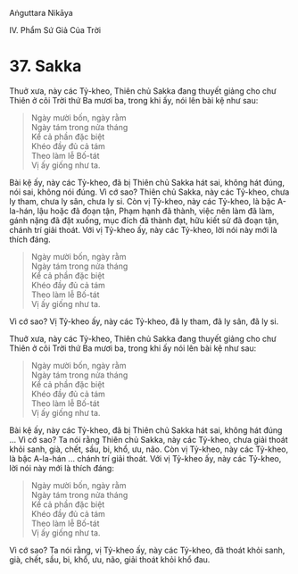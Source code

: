 Aṅguttara Nikāya

IV. Phẩm Sứ Giả Của Trời

# 37. Sakka

Thuở xưa, này các Tỷ-kheo, Thiên chủ Sakka đang thuyết giảng cho chư Thiên ở cõi Trời thứ Ba mươi ba, trong khi ấy, nói lên bài kệ như sau:

> Ngày mười bốn, ngày rằm  
> Ngày tám trong nửa tháng  
> Kể cả phần đặc biệt  
> Khéo đầy đủ cả tám  
> Theo làm lễ Bố-tát  
> Vị ấy giống như ta.

Bài kệ ấy, này các Tỷ-kheo, đã bị Thiên chủ Sakka hát sai, không hát đúng, nói sai, không nói đúng. Vì cớ sao? Thiên chủ Sakka, này các Tỷ-kheo, chưa ly tham, chưa ly sân, chưa ly si. Còn vị Tỷ-kheo, này các Tỷ-kheo, là bậc A-la-hán, lậu hoặc đã đoạn tận, Phạm hạnh đã thành, việc nên làm đã làm, gánh nặng đã đặt xuống, mục đích đã thành đạt, hữu kiết sử đã đoạn tận, chánh trí giải thoát. Với vị Tỷ-kheo ấy, này các Tỷ-kheo, lời nói này mới là thích đáng.

> Ngày mười bốn, ngày rằm  
> Ngày tám trong nửa tháng  
> Kể cả phần đặc biệt  
> Khéo đầy đủ cả tám  
> Theo làm lễ Bố-tát  
> Vị ấy giống như ta.

Vì cớ sao? Vị Tỷ-kheo ấy, này các Tỷ-kheo, đã ly tham, đã ly sân, đã ly si.

Thuở xưa, này các Tỷ-kheo, Thiên chủ Sakka đang thuyết giảng cho chư Thiên ở cõi Trời thứ Ba mươi ba, trong khi ấy nói lên bài kệ như sau:

> Ngày mười bốn, ngày rằm  
> Ngày tám trong nửa tháng  
> Kể cả phần đặc biệt  
> Khéo đầy đủ cả tám  
> Theo làm lễ Bố-tát  
> Vị ấy giống như ta.

Bài kệ ấy, này các Tỷ-kheo, đã bị Thiên chủ Sakka hát sai, không hát đúng ... Vì cớ sao? Ta nói rằng Thiên chủ Sakka, này các Tỷ-kheo, chưa giải thoát khỏi sanh, già, chết, sầu, bi, khổ, ưu, não. Còn vị Tỷ-kheo, này các Tỷ-kheo, là bậc A-la-hán ... chánh trí giải thoát. Với vị Tỷ-kheo ấy, này các Tỷ-kheo, lời nói này mới là thích đáng:

> Ngày mười bốn, ngày rằm  
> Ngày tám trong nửa tháng  
> Kể cả phần đặc biệt  
> Khéo đầy đủ cả tám  
> Theo làm lễ Bố-tát  
> Vị ấy giống như ta.

Vì cớ sao? Ta nói rằng, vị Tỷ-kheo ấy, này các Tỷ-kheo, đã thoát khỏi sanh, già, chết, sầu, bi, khổ, ưu, não, giải thoát khỏi khổ đau.

